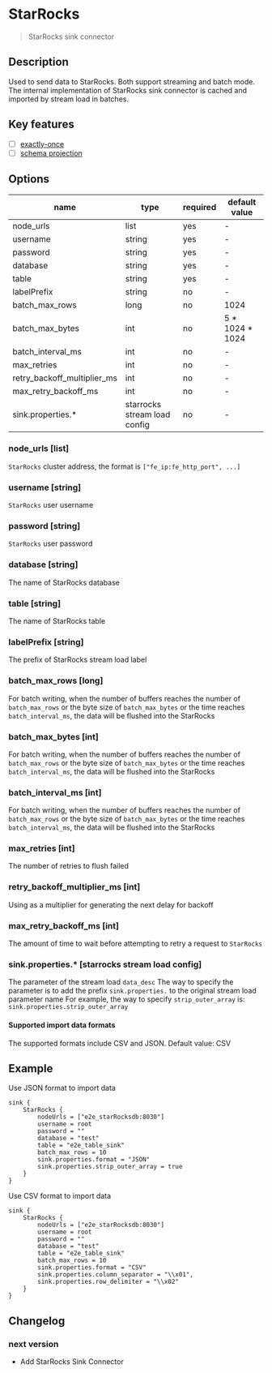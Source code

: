 # StarRocks

> StarRocks sink connector

## Description
Used to send data to StarRocks. Both support streaming and batch mode.
The internal implementation of StarRocks sink connector is cached and imported by stream load in batches.
## Key features

- [ ] [exactly-once](../../concept/connector-v2-features.md)
- [ ] [schema projection](../../concept/connector-v2-features.md)

## Options

| name                        | type                         | required | default value   |
|-----------------------------|------------------------------|----------|-----------------|
| node_urls                   | list                         | yes      | -               |
| username                    | string                       | yes      | -               |
| password                    | string                       | yes      | -               |
| database                    | string                       | yes      | -               |
| table                       | string                       | yes       | -               |
| labelPrefix                 | string                       | no       | -               |
| batch_max_rows              | long                         | no       | 1024            |
| batch_max_bytes             | int                          | no       | 5 * 1024 * 1024 |
| batch_interval_ms           | int                          | no       | -               |
| max_retries                 | int                          | no       | -               |
| retry_backoff_multiplier_ms | int                          | no       | -               |
| max_retry_backoff_ms        | int                          | no       | -               |
| sink.properties.*           | starrocks stream load config | no       | -               |

### node_urls [list]

`StarRocks` cluster address, the format is `["fe_ip:fe_http_port", ...]`

### username [string]

`StarRocks` user username

### password [string]

`StarRocks` user password

### database [string]

The name of StarRocks database

### table [string]

The name of StarRocks table

### labelPrefix [string]

The prefix of StarRocks stream load label

### batch_max_rows [long]

For batch writing, when the number of buffers reaches the number of `batch_max_rows` or the byte size of `batch_max_bytes` or the time reaches `batch_interval_ms`, the data will be flushed into the StarRocks

### batch_max_bytes [int]

For batch writing, when the number of buffers reaches the number of `batch_max_rows` or the byte size of `batch_max_bytes` or the time reaches `batch_interval_ms`, the data will be flushed into the StarRocks

### batch_interval_ms [int]

For batch writing, when the number of buffers reaches the number of `batch_max_rows` or the byte size of `batch_max_bytes` or the time reaches `batch_interval_ms`, the data will be flushed into the StarRocks

### max_retries [int]

The number of retries to flush failed

### retry_backoff_multiplier_ms [int]

Using as a multiplier for generating the next delay for backoff

### max_retry_backoff_ms [int]

The amount of time to wait before attempting to retry a request to `StarRocks`

### sink.properties.*  [starrocks stream load config]

The parameter of the stream load `data_desc`
The way to specify the parameter is to add the prefix `sink.properties.` to the original stream load parameter name 
For example, the way to specify `strip_outer_array` is: `sink.properties.strip_outer_array`

#### Supported import data formats

The supported formats include CSV and JSON. Default value: CSV

## Example

Use JSON format to import data

```
sink {
    StarRocks {
        nodeUrls = ["e2e_starRocksdb:8030"]
        username = root
        password = ""
        database = "test"
        table = "e2e_table_sink"
        batch_max_rows = 10
        sink.properties.format = "JSON"
        sink.properties.strip_outer_array = true
    }
}

```

Use CSV format to import data

```
sink {
    StarRocks {
        nodeUrls = ["e2e_starRocksdb:8030"]
        username = root
        password = ""
        database = "test"
        table = "e2e_table_sink"
        batch_max_rows = 10
        sink.properties.format = "CSV"
        sink.properties.column_separator = "\\x01",
        sink.properties.row_delimiter = "\\x02"
    }
}
```

## Changelog

### next version

- Add StarRocks Sink Connector
